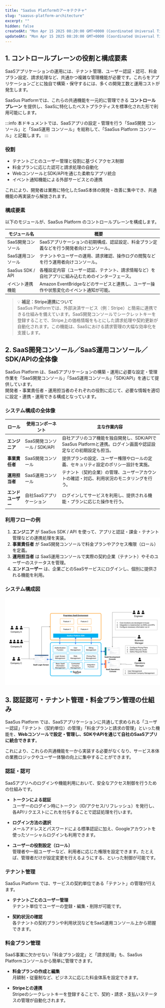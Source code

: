 ```yaml
---
title: "SaaSus Platformのアーキテクチャ"
slug: "saasus-platform-architecture"
excerpt: ""
hidden: false
createdAt: "Mon Apr 15 2025 08:20:00 GMT+0000 (Coordinated Universal Time)"
updatedAt: "Mon Apr 15 2025 08:20:00 GMT+0000 (Coordinated Universal Time)"
---
```


## 1. コントロールプレーンの役割と構成要素

SaaSアプリケーションの運用には、テナント管理、ユーザー認証・認可、料金プラン設定、請求処理など、共通かつ複雑な管理機能が必要です。これらをアプリケーションごとに独自で構築・保守するには、多くの開発工数と運用コストが発生します。

SaaSus Platformでは、これらの共通機能を一元的に管理できる **コントロールプレーン** を提供し、SaaSに特化したベストプラクティスを標準化された形で利用可能にします。

:::info
本ドキュメントでは、SaaSアプリの設定・管理を行う「SaaS開発 コンソール」と「SaaS運用 コンソール」を総称して、「SaaSus Platform コンソール」と記載します。
:::

### 役割

- テナントごとのユーザー管理と役割に基づくアクセス制御
- 料金プランに応じた認可と請求処理の自動化
- WebコンソールとSDK/APIを通じた柔軟なアプリ統合
- イベント通知機能による外部サービスとの連携

これにより、開発者は業務に特化したSaaS本体の開発・改善に集中でき、共通機能の再実装から解放されます。

### 構成要素

以下のモジュールが、SaaSus Platform のコントロールプレーンを構成します。

| モジュール名             | 概要                                                                 |
|--------------------------|----------------------------------------------------------------------|
| SaaS開発コンソール       | SaaSアプリケーションの初期構成、認証設定、料金プラン定義などを行う開発者向けコンソール。 |
| SaaS運用コンソール       | テナントやユーザーの運用、請求確認、操作ログの閲覧などを行う運用者向けコンソール。     |
| SaaSus SDK / API         | 各種設定内容（ユーザー認証、テナント、請求情報など）を自社アプリに組み込むためのインターフェース。 |
| イベント連携機能         | Amazon EventBridgeなどのサービスと連携し、ユーザー操作や状態変化のイベント通知が可能。 |

> 💡 **補足：Stripe連携について**  
> SaaSus Platformでは、外部決済サービス（例：Stripe）と簡易に連携できる仕組みを備えています。SaaS開発コンソールでシークレットキーを登録することで、Stripe上の価格情報をもとにした請求処理や契約更新が自動化されます。この機能は、SaaSにおける請求管理の大幅な効率化を支援します。

## 2. SaaS開発コンソール／SaaS運用コンソール／SDK/APIの全体像

SaaSus Platform は、SaaSアプリケーションの構築・運用に必要な設定・管理作業を「SaaS開発コンソール」「SaaS運用コンソール」「SDK/API」を通じて提供しています。  
開発者・事業責任者・運用担当者のそれぞれの役割に応じて、必要な情報を適切に設定・連携・運用できる構成となっています。


### システム構成の全体像

| ロール             | 使用コンポーネント         | 主な作業内容                                                                 |
|------------------|------------------------|--------------------------------------------------------------------------|
| **エンジニア**     | SaaS開発コンソール / SDK/API | 自社アプリのコア機能を独自開発し、SDK/APIでSaaSus Platformと連携。ログイン画面や認証設定などの初期設定も担当。 |
| **事業責任者**     | SaaS開発コンソール         | 提供プランの設定、ユーザー権限やロールの定義、セキュリティ設定のポリシー設計を実施。       |
| **運用担当者**     | SaaS運用コンソール         | テナント（契約企業）の管理、ユーザーアカウントの確認・対応、利用状況のモニタリングを行う。       |
| **エンドユーザー** | 自社SaaSアプリケーション     | ログインしてサービスを利用し、提供される機能・プランに応じた操作を行う。                      |


### 利用フローの例

1. **エンジニア** が SaaSus SDK / API を使って、アプリと認証・課金・テナント管理などの連携処理を実装。
2. **事業責任者** が SaaS開発コンソールで料金プランやアクセス権限（ロール）を定義。
3. **運用担当者** は SaaS運用コンソールで実際の契約企業（テナント）やそのユーザーのステータスを管理。
4. **エンドユーザー** は、企業ごとのSaaSサービスにログインし、個別に提供される機能を利用。

### システム構成図
![01](/ja/img/part-3/saasus-platform-architecture/saasus_platform_architecture-01.png)

## 3. 認証認可・テナント管理・料金プラン管理の仕組み

SaaSus Platform では、SaaSアプリケーションに共通して求められる「ユーザー認証」「テナント（契約単位）の管理」「料金プランと請求の管理」といった機能を、**Webコンソールで設定・管理し、SDKやAPIを通じて自社のSaaSアプリに統合できます**。

これにより、これらの共通機能を一から実装する必要がなくなり、サービス本体の業務ロジックやユーザー体験の向上に集中することができます。

### 認証・認可

SaaSアプリへのログインや機能利用において、安全なアクセス制御を行うための仕組みです。

- **トークンによる認証**  
  ユーザーのログイン時にトークン（ID/アクセス/リフレッシュ）を発行し、各APIリクエストにこれを付与することで認証処理を行います。

- **ログイン方法の選択**  
  メールアドレスとパスワードによる標準認証に加え、Googleアカウントを使ったソーシャルログインも利用できます。

- **ユーザーの役割設定（ロール）**  
  管理者や一般ユーザーなど、利用者に応じた権限を設定できます。たとえば、管理者だけが設定変更を行えるようにする、といった制御が可能です。

### テナント管理

SaaSus Platform では、サービスの契約単位である「テナント」の管理が行えます。

- **テナントごとのユーザー管理**  
  テナント単位でユーザーの登録・編集・削除が可能です。

- **契約状況の確認**  
  各テナントの契約プランや利用状況などをSaaS運用コンソール上から把握できます。

### 料金プラン管理

SaaS事業に欠かせない「料金プラン設定」と「請求処理」も、SaaSus Platformコンソールから簡単に管理できます。

- **料金プランの作成と編集**  
  月額制・従量制など、ビジネスに応じた料金体系を設定できます。

- **Stripeとの連携**  
  Stripeのシークレットキーを登録することで、契約・請求・支払いステータスの管理が自動化されます。

